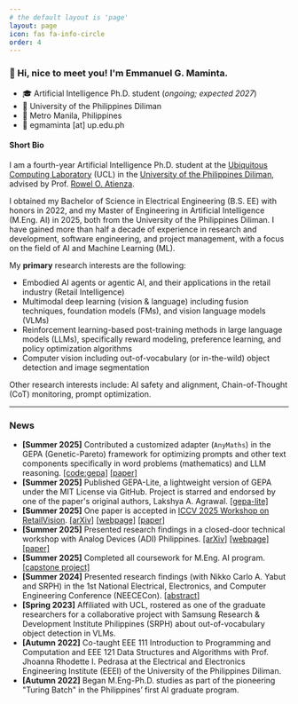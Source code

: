 ```yaml
---
# the default layout is 'page'
layout: page
icon: fas fa-info-circle
order: 4
---
```


### 👋 Hi, nice to meet you! I'm Emmanuel G. Maminta.

* 🎓 Artificial Intelligence Ph.D. student (*ongoing; expected 2027*)
* 🏫 University of the Philippines Diliman
* 📍 Metro Manila, Philippines
* 📧 egmaminta [at] up.edu.ph

#### Short Bio

I am a fourth-year Artificial Intelligence Ph.D. student at the [Ubiquitous Computing Laboratory](https://eee.upd.edu.ph/research/research-laboratories/ubiquitous-computing-laboratory/) (UCL) in the [University of the Philippines Diliman](https://upd.edu.ph/), advised by Prof. [Rowel O. Atienza](https://eee.upd.edu.ph/about/faculty/rowel-atienza/).

I obtained my Bachelor of Science in Electrical Engineering (B.S. EE) with honors in 2022, and my Master of Engineering in Artificial Intelligence (M.Eng. AI) in 2025, both from the University of the Philippines Diliman. I have gained more than half a decade of experience in research and development, software engineering, and project management, with a focus on the field of AI and Machine Learning (ML).

My **primary** research interests are the following:
- Embodied AI agents or agentic AI, and their applications in the retail industry (Retail Intelligence)
- Multimodal deep learning (vision & language) including fusion techniques, foundation models (FMs), and vision language models (VLMs)
- Reinforcement learning-based post-training methods in large language models (LLMs), specifically reward modeling, preference learning, and policy optimization algorithms
- Computer vision including out-of-vocabulary (or in-the-wild) object detection and image segmentation

Other research interests include: AI safety and alignment, Chain-of-Thought (CoT) monitoring, prompt optimization.

---
### News
* **[Summer 2025]** Contributed a customized adapter (`AnyMaths`) in the GEPA (Genetic-Pareto) framework for optimizing prompts and other text components specifically in word problems (mathematics) and LLM reasoning. [[code:gepa]](https://github.com/gepa-ai/gepa) [[paper]](https://arxiv.org/pdf/2507.19457)
* **[Summer 2025]** Published GEPA-Lite, a lightweight version of GEPA under the MIT License via GitHub. Project is starred and endorsed by one of the paper's original authors, Lakshya A. Agrawal. [[gepa-lite]](https://github.com/egmaminta/GEPA-Lite)
* **[Summer 2025]** One paper is accepted in [ICCV 2025 Workshop on RetailVision](https://retailvisionworkshop.github.io/). [[arXiv]](https://arxiv.org/abs/2508.00400) [[webpage]](https://sarisandbox.github.io/) [[paper]](https://sarisandbox.github.io/static/gajo2025sari.pdf)
* **[Summer 2025]** Presented research findings in a closed-door technical workshop with Analog Devices (ADI) Philippines. [[arXiv]](https://arxiv.org/abs/2508.00400) [[webpage]](https://sarisandbox.github.io/) [[paper]](https://sarisandbox.github.io/static/gajo2025sari.pdf)
* **[Summer 2025]** Completed all coursework for M.Eng. AI program. [[capstone project]](https://sarisandbox.github.io/)
* **[Summer 2024]** Presented research findings (with Nikko Carlo A. Yabut and SRPH) in the 1st National Electrical, Electronics, and Computer Engineering Conference (NEECECon). [[abstract]](https://www.canva.com/design/DAGJBCFJaUY/u9SYW8juIql_xMgPoooEyA/view?utm_content=DAGJBCFJaUY&utm_campaign=designshare&utm_medium=embeds&utm_source=link#24)
* **[Spring 2023]** Affiliated with UCL, rostered as one of the graduate researchers for a collaborative project with Samsung Research & Development Institute Philippines (SRPH) about out-of-vocabulary object detection in VLMs.
* **[Autumn 2022]** Co-taught EEE 111 Introduction to Programming and Computation and EEE 121 Data Structures and Algorithms with Prof. Jhoanna Rhodette I. Pedrasa at the Electrical and Electronics Engineering Institute (EEEI) of the University of the Philippines Diliman.
* **[Autumn 2022]** Began M.Eng-Ph.D. studies as part of the pioneering "Turing Batch" in the Philippines’ first AI graduate program.
